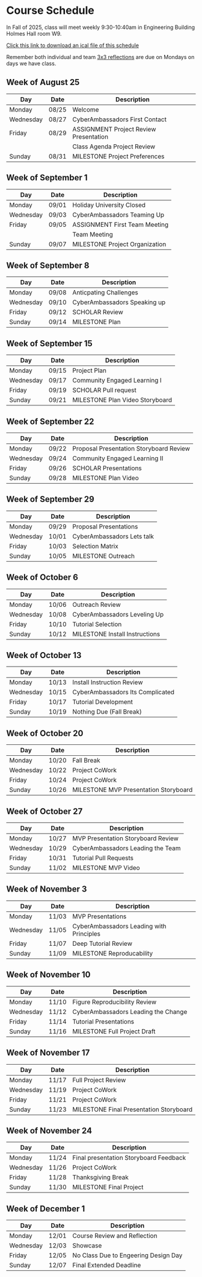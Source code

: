# Course Schedule  

In Fall of 2025, class will meet weekly 9:30-10:40am in Engineering Building Holmes Hall room W9.

[Click this link to download an ical file of this schedule](./CMSE495_FALL_2025_Calendar.ics)

Remember both individual and team [3x3 reflections](Weekly-3x3) are due on Mondays on days we have class.


## Week of August 25

| Day | Date | Description |
|------|---------|------------|
| Monday | 08/25 | Welcome |
| Wednesday | 08/27 | CyberAmbassadors First Contact |
| Friday | 08/29 | ASSIGNMENT Project Review Presentation |
|  |  | Class Agenda Project Review |
| Sunday | 08/31 | MILESTONE Project Preferences |

## Week of September 1

| Day | Date | Description |
|------|---------|------------|
| Monday | 09/01 | Holiday University Closed |
| Wednesday | 09/03 | CyberAmbassadors Teaming Up |
| Friday | 09/05 | ASSIGNMENT First Team Meeting |
|  |  | Team Meeting |
| Sunday | 09/07 | MILESTONE Project Organization |

## Week of September 8

| Day | Date | Description |
|------|---------|------------|
| Monday | 09/08 | Anticpating Challenges |
| Wednesday | 09/10 | CyberAmbassadors Speaking up |
| Friday | 09/12 | SCHOLAR Review |
| Sunday | 09/14 | MILESTONE Plan |

## Week of September 15

| Day | Date | Description |
|------|---------|------------|
| Monday | 09/15 | Project Plan |
| Wednesday | 09/17 | Community Engaged Learning I |
| Friday | 09/19 | SCHOLAR Pull request |
| Sunday | 09/21 | MILESTONE Plan Video Storyboard |

## Week of September 22

| Day | Date | Description |
|------|---------|------------|
| Monday | 09/22 | Proposal Presentation Storyboard Review |
| Wednesday | 09/24 | Community Engaged Learning II |
| Friday | 09/26 | SCHOLAR Presentations |
| Sunday | 09/28 | MILESTONE Plan Video |

## Week of September 29

| Day | Date | Description |
|------|---------|------------|
| Monday | 09/29 | Proposal Presentations |
| Wednesday | 10/01 | CyberAmbassadors Lets talk |
| Friday | 10/03 | Selection Matrix |
| Sunday | 10/05 | MILESTONE Outreach |

## Week of October 6

| Day | Date | Description |
|------|---------|------------|
| Monday | 10/06 | Outreach Review |
| Wednesday | 10/08 | CyberAmbassadors Leveling Up |
| Friday | 10/10 | Tutorial Selection |
| Sunday | 10/12 | MILESTONE Install Instructions |

## Week of October 13

| Day | Date | Description |
|------|---------|------------|
| Monday | 10/13 | Install Instruction Review |
| Wednesday | 10/15 | CyberAmbassadors Its Complicated |
| Friday | 10/17 | Tutorial Development |
| Sunday | 10/19 | Nothing Due (Fall Break) |

## Week of October 20

| Day | Date | Description |
|------|---------|------------|
| Monday | 10/20 | Fall Break |
| Wednesday | 10/22 | Project CoWork |
| Friday | 10/24 | Project CoWork |
| Sunday | 10/26 | MILESTONE MVP Presentation Storyboard |

## Week of October 27

| Day | Date | Description |
|------|---------|------------|
| Monday | 10/27 | MVP Presentation Storyboard Review |
| Wednesday | 10/29 | CyberAmbassadors Leading the Team |
| Friday | 10/31 | Tutorial Pull Requests |
| Sunday | 11/02 | MILESTONE MVP Video |

## Week of November 3

| Day | Date | Description |
|------|---------|------------|
| Monday | 11/03 | MVP Presentations |
| Wednesday | 11/05 | CyberAmbassadors Leading with Principles |
| Friday | 11/07 | Deep Tutorial Review |
| Sunday | 11/09 | MILESTONE Reproducability |

## Week of November 10

| Day | Date | Description |
|------|---------|------------|
| Monday | 11/10 | Figure Reproducibility Review |
| Wednesday | 11/12 | CyberAmbassadors Leading the Change |
| Friday | 11/14 | Tutorial Presentations |
| Sunday | 11/16 | MILESTONE Full Project Draft |

## Week of November 17

| Day | Date | Description |
|------|---------|------------|
| Monday | 11/17 | Full Project Review |
| Wednesday | 11/19 | Project CoWork |
| Friday | 11/21 | Project CoWork |
| Sunday | 11/23 | MILESTONE Final Presentation Storyboard |

## Week of November 24

| Day | Date | Description |
|------|---------|------------|
| Monday | 11/24 | Final presentation Storyboard Feedback |
| Wednesday | 11/26 | Project CoWork |
| Friday | 11/28 | Thanksgiving Break |
| Sunday | 11/30 | MILESTONE Final Project |

## Week of December 1

| Day | Date | Description |
|------|---------|------------|
| Monday | 12/01 | Course Review and Reflection |
| Wednesday | 12/03 | Showcase |
| Friday | 12/05 | No Class Due to Engeering Design Day |
| Sunday | 12/07 | Final Extended Deadline |

